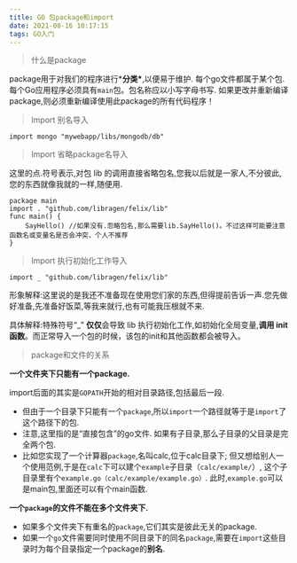 ```yaml
---
title: GO 包package和import
date: 2021-08-16 10:17:15
tags: GO入门
---
```

> 什么是package

package用于对我们的程序进行***分类\***,以便易于维护. 每个go文件都属于某个包. 每个Go应用程序必须具有`main`包。包名称应以小写字母书写. 如果更改并重新编译package,则必须重新编译使用此package的所有代码程序！

> Import 别名导入

 `import mongo "mywebapp/libs/mongodb/db"`

> Import 省略package名导入

这里的点.符号表示,对包 lib 的调用直接省略包名,您我以后就是一家人,不分彼此,您的东西就像我就的一样,随便用.

```
package main
import . "github.com/libragen/felix/lib"
func main() {
	SayHello() //如果没有.忽略包名,那么需要lib.SayHello()。不过这样可能要注意函数名或变量名是否会冲突，个人不推荐
}
```

> Import  执行初始化工作导入

`import _ "github.com/libragen/felix/lib"`

形象解释:这里说的是我还不准备现在使用您们家的东西,但得提前告诉一声.您先做好准备,先准备好饭菜,等我来就行,也有可能我压根就不来.

具体解释:特殊符号“_” **仅仅**会导致 lib 执行初始化工作,如初始化全局变量,**调用 init 函数**。而正常导入一个包的时候，该包的init和其他函数都会被导入。

>  package和文件的关系

**一个文件夹下只能有一个package.**

import后面的其实是`GOPATH`开始的相对目录路径,包括最后一段.

- 但由于一个目录下只能有一个`package`,所以`import`一个路径就等于是`import`了这个路径下的包.
- 注意,这里指的是“直接包含”的go文件. 如果有子目录,那么子目录的父目录是完全两个包.
- 比如您实现了一个计算器`package`,名叫calc,位于calc目录下; 但又想给别人一个使用范例,于是在`calc`下可以建个`example`子目录（`calc/example/`）, 这个子目录里有个`example.go（calc/example/example.go）`. 此时,`example.go`可以是main包,里面还可以有个main函数.
&nbsp;
&nbsp;

**一个`package`的文件不能在多个文件夹下.**
- 如果多个文件夹下有重名的`package`,它们其实是彼此无关的package.
- 如果一个`go`文件需要同时使用不同目录下的同名`package`,需要在`import`这些目录时为每个目录指定一个package的**别名**.